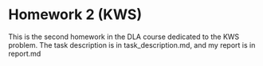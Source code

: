 # Homework 2 (KWS)

This is the second homework in the DLA course dedicated to the KWS problem. The task description is in task_description.md, and my report is in report.md
